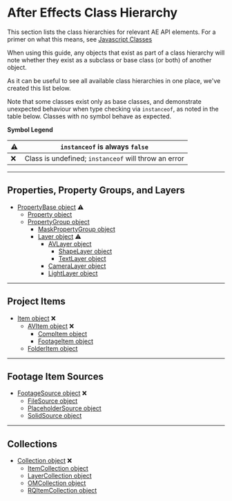 # After Effects Class Hierarchy

This section lists the class hierarchies for relevant AE API elements. For a primer on what this means, see [Javascript Classes](javascript.md#javascriptclasses)

When using this guide, any objects that exist as part of a class hierarchy will note whether they exist as a subclass or base class (or both) of another object.

As it can be useful to see all available class hierarchies in one place, we've created this list below.

Note that some classes exist only as base classes, and demonstrate unexpected behaviour when type checking via `instanceof`, as noted in the table below. Classes with no symbol behave as expected.

**Symbol Legend**

| ⚠   | `instanceof` is always `false`                       |
|-----|------------------------------------------------------|
| ❌   | Class is undefined; `instanceof` will throw an error |

---

## Properties, Property Groups, and Layers

- [PropertyBase object](../properties/propertybase.md#propertybase) ⚠
  - [Property object](../properties/property.md#property)
  - [PropertyGroup object](../properties/propertygroup.md#propertygroup)
    - [MaskPropertyGroup object](../properties/maskpropertygroup.md#maskpropertygroup)
    - [Layer object](../layers/layer.md#layer) ⚠
      - [AVLayer object](../layers/avlayer.md#avlayer)
        - [ShapeLayer object](../layers/shapelayer.md#shapelayer)
        - [TextLayer object](../layers/textlayer.md#textlayer)
      - [CameraLayer object](../layers/cameralayer.md#cameralayer)
      - [LightLayer object](../layers/lightlayer.md#lightlayer)

---

## Project Items

- [Item object](../items/item.md#item) ❌
  - [AVItem object](../items/avitem.md#avitem) ❌
    - [CompItem object](../items/compitem.md#compitem)
    - [FootageItem object](../items/footageitem.md#footageitem)
  - [FolderItem object](../items/folderitem.md#folderitem)

---

## Footage Item Sources

- [FootageSource object](../sources/footagesource.md#footagesource) ❌
  - [FileSource object](../sources/filesource.md#filesource)
  - [PlaceholderSource object](../sources/placeholdersource.md#placeholdersource)
  - [SolidSource object](../sources/solidsource.md#solidsource)

---

## Collections

- [Collection object](../other/collection.md#collection) ❌
  - [ItemCollection object](../items/itemcollection.md#itemcollection)
  - [LayerCollection object](../layers/layercollection.md#layercollection)
  - [OMCollection object](../renderqueue/omcollection.md#omcollection)
  - [RQItemCollection object](../renderqueue/rqitemcollection.md#rqitemcollection)
